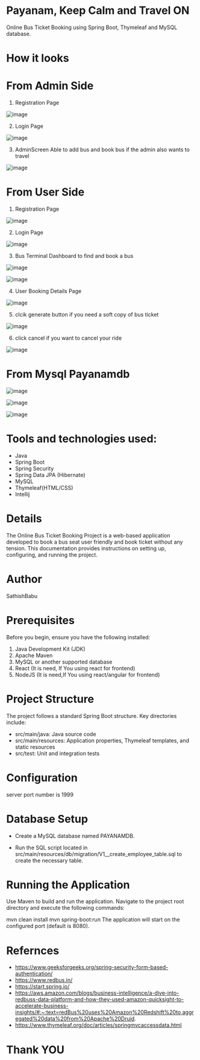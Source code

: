 # Payanam, Keep Calm and Travel ON  

Online Bus Ticket Booking using Spring Boot, Thymeleaf and MySQL database.

# How it looks

# From Admin Side


1. Registration Page

![image](https://github.com/sbeee04/GTask/assets/69748917/77fcd1bf-e6e4-4fd8-aab8-59bffef9c004)

2. Login Page

![image](https://github.com/sbeee04/GTask/assets/69748917/6827d916-08ab-49a8-8d7d-6de95cc198ab)

3. AdminScreen
Able to add bus and book bus if the admin also wants to travel

![image](https://github.com/sbeee04/GTask/assets/69748917/8e83e489-7c2c-4d78-8bff-0b6ecfa1e68e)


# From User Side

1. Registration Page

![image](https://github.com/sbeee04/GTask/assets/69748917/a016cadb-cd8e-461d-9986-bcfd41bf493d)

2. Login Page

![image](https://github.com/sbeee04/GTask/assets/69748917/5d628f00-0a06-4c68-ad45-a7ef1b862a4a)

3. Bus Terminal Dashboard to find and book a bus

![image](https://github.com/sbeee04/GTask/assets/69748917/10cb526e-20b2-4299-8108-7b0f3f7769e0)

![image](https://github.com/sbeee04/GTask/assets/69748917/376f8aef-3fbb-4176-9eae-77de2471a798)

4. User Booking Details Page

![image](https://github.com/sbeee04/GTask/assets/69748917/95e658ed-d0b5-4c5a-9ef1-2198ae50b8a1)

5. clcik generate button if you need a soft copy of bus ticket

![image](https://github.com/sbeee04/GTask/assets/69748917/04f62050-833f-449f-969a-114a5e26a328)

6. click cancel if you want to cancel your ride

![image](https://github.com/sbeee04/GTask/assets/69748917/192e6a06-c687-4fe8-b260-0f67f7a40353)



# From Mysql Payanamdb 

![image](https://github.com/sbeee04/GTask/assets/69748917/08d60c41-16f9-4940-b227-99de51843973)


![image](https://github.com/sbeee04/GTask/assets/69748917/91ce49b4-ece2-450f-a9fc-95af9668368b)


![image](https://github.com/sbeee04/GTask/assets/69748917/9acc9a82-3471-4953-99c0-8293221690ba)



# Tools and technologies used:

- Java
- Spring Boot
- Spring Security
- Spring Data JPA (Hibernate)
- MySQL
- Thymeleaf(HTML/CSS)
- Intellij
  


# Details

The Online Bus Ticket Booking Project is a web-based application developed to book a bus seat user friendly and book ticket without any tension. This documentation provides instructions on setting up, configuring, and running the project.


# Author

SathishBabu

# Prerequisites
Before you begin, ensure you have the following installed:

1. Java Development Kit (JDK)
2. Apache Maven
3. MySQL or another supported database
4. React (It is need, If You using react for frontend)
5. NodeJS (It is need,If You using react/angular for frontend)

# Project Structure
The project follows a standard Spring Boot structure. Key directories include:

* src/main/java: Java source code
* src/main/resources: Application properties, Thymeleaf templates, and static resources
* src/test: Unit and integration tests

# Configuration

server port number is 1999

# Database Setup
* Create a MySQL database named PAYANAMDB.

* Run the SQL script located in src/main/resources/db/migration/V1__create_employee_table.sql to create the necessary table.

# Running the Application
Use Maven to build and run the application. Navigate to the project root directory and execute the following commands:


mvn clean install
mvn spring-boot:run
The application will start on the configured port (default is 8080).

# Refernces
* https://www.geeksforgeeks.org/spring-security-form-based-authentication/
* https://www.redbus.in/
* https://start.spring.io/
* https://aws.amazon.com/blogs/business-intelligence/a-dive-into-redbuss-data-platform-and-how-they-used-amazon-quicksight-to-accelerate-business-insights/#:~:text=redBus%20uses%20Amazon%20Redshift%20to,aggregated%20data%20from%20Apache%20Druid.
* https://www.thymeleaf.org/doc/articles/springmvcaccessdata.html


# Thank YOU
